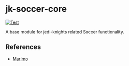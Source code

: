 # jk-soccer-core

[![Test](https://github.com/jedi-knights/jk-soccer-core/actions/workflows/test.yml/badge.svg)](https://github.com/jedi-knights/jk-soccer-core/actions/workflows/test.yml)

A base module for jedi-knights related Soccer functionality.

## References

- [Marimo](https://docs.marimo.io/)